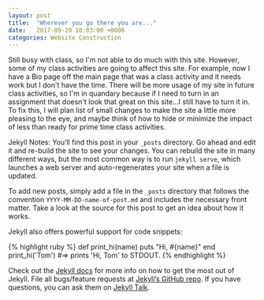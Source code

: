 ```yaml
---
layout: post
title:  "Wherever you go there you are..."
date:   2017-09-29 10:03:00 +0000
categories: Website Construction
---
```

Still busy with class, so I'm not able to do much with this site.  However, some of my class activities are going to affect this site.  For example, now I have a Bio page off the main page that was a class activity and it needs work but I don't have the time.  There will be more usage of my site in future class activities, so I'm in quandary because if I need to turn in an assignment that doesn't look that great on this site...I still have to turn it in.  To fix this, I will plan list of small changes to make the site a little more pleasing to the eye, and maybe think of how to hide or minimize the impact of less than ready for prime time class activities. 

Jekyll Notes:
You’ll find this post in your `_posts` directory. Go ahead and edit it and re-build the site to see your changes. You can rebuild the site in many different ways, but the most common way is to run `jekyll serve`, which launches a web server and auto-regenerates your site when a file is updated.

To add new posts, simply add a file in the `_posts` directory that follows the convention `YYYY-MM-DD-name-of-post.md` and includes the necessary front matter. Take a look at the source for this post to get an idea about how it works.

Jekyll also offers powerful support for code snippets:

{% highlight ruby %}
def print_hi(name)
  puts "Hi, #{name}"
end
print_hi('Tom')
#=> prints 'Hi, Tom' to STDOUT.
{% endhighlight %}

Check out the [Jekyll docs][jekyll-docs] for more info on how to get the most out of Jekyll. File all bugs/feature requests at [Jekyll’s GitHub repo][jekyll-gh]. If you have questions, you can ask them on [Jekyll Talk][jekyll-talk].

[jekyll-docs]: http://jekyllrb.com/docs/home
[jekyll-gh]:   https://github.com/jekyll/jekyll
[jekyll-talk]: https://talk.jekyllrb.com/
